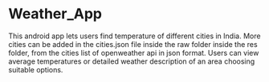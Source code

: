 # Weather_App
This android app lets users find temperature of different cities in India. More cities can be added in the cities.json file inside the raw folder inside the res folder, from the cities list of openweather api in json format. Users can view average temperatures or detailed weather description of an area choosing suitable options.

